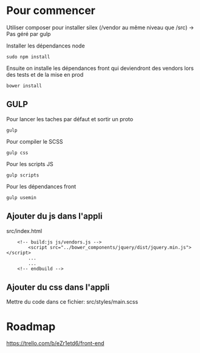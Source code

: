 Pour commencer
=====================
Utiliser composer pour installer silex (/vendor au même niveau que /src) -> Pas géré par gulp

Installer les dépendances node
```
sudo npm install
```

Ensuite on installe les dépendances front qui deviendront des vendors lors des tests et de la mise en prod
```
bower install
```


GULP
--------------------
Pour lancer les taches par défaut et sortir un proto
```
gulp
```

Pour compiler le SCSS
```
gulp css
```

Pour les scripts JS
```
gulp scripts
```

Pour les dépendances front 
```
gulp usemin
```



Ajouter du js dans l'appli
--------------------


src/index.html
```
    <!-- build:js js/vendors.js -->
        <script src="../bower_components/jquery/dist/jquery.min.js"></script> 
        ...
        ...
    <!-- endbuild -->
```

Ajouter du css dans l'appli
--------------------

Mettre du code dans ce fichier:
src/styles/main.scss



Roadmap
=====================
https://trello.com/b/eZr1etd6/front-end